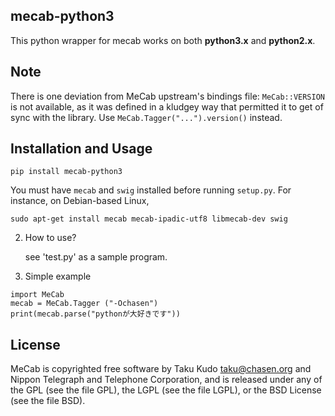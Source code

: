 mecab-python3
-------------

This python wrapper for mecab works on both **python3.x** and **python2.x**.

Note
----

There is one deviation from MeCab upstream's bindings file:
`MeCab::VERSION` is not available, as it was defined in a kludgey way
that permitted it to get of sync with the library.  Use
`MeCab.Tagger("...").version()` instead.

Installation and Usage
--------------

```
pip install mecab-python3
```

You must have `mecab` and `swig` installed before running `setup.py`.
For instance, on Debian-based Linux,

```
sudo apt-get install mecab mecab-ipadic-utf8 libmecab-dev swig
```

2. How to use?

   see 'test.py' as a sample program.

3. Simple example

```
import MeCab
mecab = MeCab.Tagger ("-Ochasen")
print(mecab.parse("pythonが大好きです"))
```


License
-------
MeCab is copyrighted free software by Taku Kudo <taku@chasen.org> and
Nippon Telegraph and Telephone Corporation, and is released under
any of the GPL (see the file GPL), the LGPL (see the file LGPL), or the
BSD License (see the file BSD).
